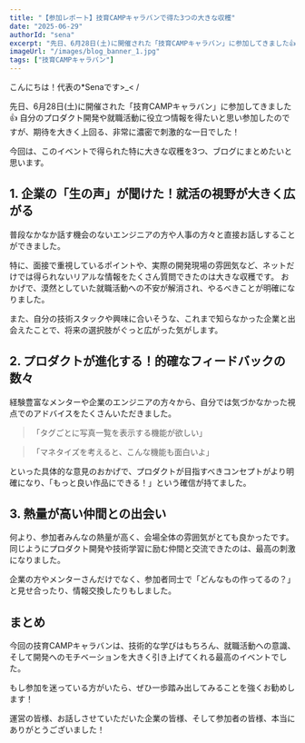 ```yaml
---
title: "【参加レポート】技育CAMPキャラバンで得た3つの大きな収穫"
date: "2025-06-29"
authorId: "sena"
excerpt: "先日、6月28日(土)に開催された「技育CAMPキャラバン」に参加してきました👍"
imageUrl: "/images/blog_banner_1.jpg"
tags: ["技育CAMPキャラバン"]
---
```


こんにちは！代表の*Senaです>_< /

先日、6月28日(土)に開催された「技育CAMPキャラバン」に参加してきました👍
自分のプロダクト開発や就職活動に役立つ情報を得たいと思い参加したのですが、期待を大きく上回る、非常に濃密で刺激的な一日でした！

今回は、このイベントで得られた特に大きな収穫を3つ、ブログにまとめたいと思います。

## 1. 企業の「生の声」が聞けた！就活の視野が大きく広がる

普段なかなか話す機会のないエンジニアの方や人事の方々と直接お話しすることができました。

特に、面接で重視しているポイントや、実際の開発現場の雰囲気など、ネットだけでは得られないリアルな情報をたくさん質問できたのは大きな収穫です。
おかげで、漠然としていた就職活動への不安が解消され、やるべきことが明確になりました。

また、自分の技術スタックや興味に合いそうな、これまで知らなかった企業と出会えたことで、将来の選択肢がぐっと広がった気がします。

## 2. プロダクトが進化する！的確なフィードバックの数々

経験豊富なメンターや企業のエンジニアの方々から、自分では気づかなかった視点でのアドバイスをたくさんいただきました。

> 「タグごとに写真一覧を表示する機能が欲しい」

> 「マネタイズを考えると、こんな機能も面白いよ」

といった具体的な意見のおかげで、プロダクトが目指すべきコンセプトがより明確になり、「もっと良い作品にできる！」という確信が持てました。

## 3. 熱量が高い仲間との出会い

何より、参加者みんなの熱量が高く、会場全体の雰囲気がとても良かったです。同じようにプロダクト開発や技術学習に励む仲間と交流できたのは、最高の刺激になりました。

企業の方やメンターさんだけでなく、参加者同士で「どんなもの作ってるの？」と見せ合ったり、情報交換したりもしました。

## まとめ

今回の技育CAMPキャラバンは、技術的な学びはもちろん、就職活動への意識、そして開発へのモチベーションを大きく引き上げてくれる最高のイベントでした。

もし参加を迷っている方がいたら、ぜひ一歩踏み出してみることを強くお勧めします！

運営の皆様、お話しさせていただいた企業の皆様、そして参加者の皆様、本当にありがとうございました！